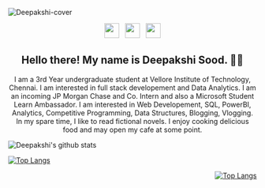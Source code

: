 ![Deepakshi-cover](https://github.com/deepakshisud/deepakshisud/blob/master/Cover.png)

<p align='center'>
 <a href="https://www.instagram.com/deepakshiiiiii/"><img height="30" src="https://github.com/stephenajulu/WaylonWalker/blob/main/icon/instagram.jpg?raw=true"></a>&nbsp;&nbsp;
<a href="https://twitter.com/DeepakshiSud"><img height="30" src="https://github.com/stephenajulu/WaylonWalker/blob/main/icon/twitter.png?raw=true"></a>&nbsp;&nbsp;
<a href="https://www.linkedin.com/in/deepakshi-sood-27b386174/"><img height="30" src="https://github.com/stephenajulu/WaylonWalker/blob/main/icon/linkedin.png?raw=true"></a>
</p>

<h2 align="center">Hello there! My name is Deepakshi Sood. 👋🤓</h2>
<p align="center">I am a 3rd Year undergraduate student at Vellore Institute of Technology, Chennai. I am interested in full stack developement and Data Analytics. I am an incoming JP Morgan Chase and Co. Intern and also a Microsoft Student Learn Ambassador. I am interested in Web Developement, SQL, PowerBI, Analytics, Competitive Programming, Data Structures, Blogging, Vlogging.
In my spare time, I like to read fictional novels. I enjoy cooking delicious food and may open my cafe at some point. </p>



<div align='left' markdown="1">

 ![Deepakshi's github stats](https://github-readme-stats.vercel.app/api?username=deepakshisud&show_icons=true&theme=buefy)
 
  [![Top Langs](https://github-readme-stats.vercel.app/api/top-langs/?username=deepakshisud&layout=compact)](https://github.com/deepakshisud/github-readme-stats)
 
 </div>
 
 <div align='right' markdown="1">
 
 [![Top Langs](https://github-readme-stats.vercel.app/api/top-langs/?username=deepakshisud&layout=compact)](https://github.com/deepakshisud/github-readme-stats)
 
 </div>
 


   
